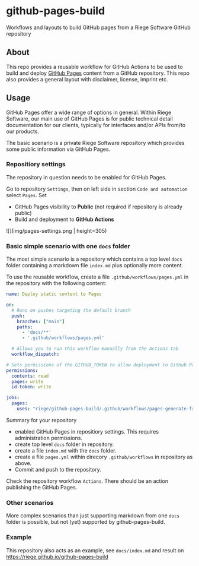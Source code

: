 # github-pages-build
Workflows and layouts to build GitHub pages from a Riege Software GitHub repository

## About
This repo provides a reusable workflow for GitHub Actions to be used to 
build and deploy [GitHub Pages](https://docs.github.com/en/pages) content from a 
GitHub repository.
This repo also provides a general layout with disclaimer, license, imprint etc.

## Usage
GitHub Pages offer a wide range of options in general.
Within Riege Software, our main use of GitHub Pages 
is for public technical detail documentation for our clients, typically for
interfaces and/or APIs from/to our products.

The basic scenario is a private Riege Software repository which provides some
public information via GitHub Pages.

### Repositiory settings
The repository in question needs to be enabled for GitHub Pages.

Go to repository `Settings`, then on left side in section `Code and automation` 
select `Pages`. Set
* GitHub Pages visibility to **Public** (not required if repository is already public)
* Build and deployment to **GitHub Actions**

![](img/pages-settings.png | height=305)

### Basic simple scenario with one `docs` folder

The most simple scenario is a repository which contains a top level `docs` folder 
containing a markdown file `index.md` plus optionally more content.

To use the reusable workflow, create a file `.github/workflows/pages.yml` in 
the repository with the following content:

```yaml
name: Deploy static content to Pages

on:
  # Runs on pushes targeting the default branch
  push:
    branches: ["main"]
    paths:
      - 'docs/**'
      - '.github/workflows/pages.yml'

  # Allows you to run this workflow manually from the Actions tab
  workflow_dispatch:

# Sets permissions of the GITHUB_TOKEN to allow deployment to GitHub Pages
permissions:
  contents: read
  pages: write
  id-token: write

jobs:
  pages:
    uses: "riege/github-pages-build/.github/workflows/pages-generate-from-docs-dir.yml@main"
```

Summary for your repository
* enabled GitHub Pages in repositiory settings. This requires administration permissions.  
* create top level `docs` folder in repository.
* create a file `index.md` with the `docs` folder.
* create a file `pages.yml` within direcory `.github/workflows` in repository as above.
* Commit and push to the repository.

Check the repository workflow `Actions`. There should be an action publishing the GitHub Pages.

### Other scenarios
More complex scenarios than just supporting markdown from one `docs` folder is possible,
but not (yet) supported by github-pages-build.

### Example
This repository also acts as an example, see `docs/index.md` and result on https://riege.github.io/github-pages-build 
